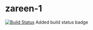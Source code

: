 # zareen-1
[![Build Status](https://dev.azure.com/zareenzafar31/zareen%20zafar%201/_apis/build/status/zareen31.zareen-1?branchName=master)](https://dev.azure.com/zareenzafar31/zareen%20zafar%201/_build/latest?definitionId=3&branchName=master)
Added build status badge
